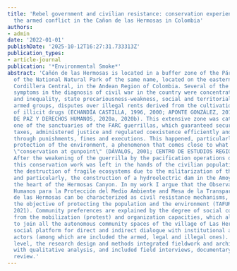 ```yaml
---
title: 'Rebel government and civilian resistance: conservation experiences during
  the armed conflict in the Cañon de las Hermosas in Colombia'
authors:
- admin
date: '2022-01-01'
publishDate: '2025-10-12T16:27:31.733313Z'
publication_types:
- article-journal
publication: '*Environmental Smoke*'
abstract: 'Cañón de las Hermosas is located in a buffer zone of the Páramos Complex
  of the National Natural Park of the same name, located on the eastern flank of the
  Cordillera Central, in the Andean Region of Colombia. Several of the most recurrent
  symptoms in the diagnosis of civil war in the country were concentrated there: poverty
  and inequality, state precariousness-weakness, social and territorial control by
  armed groups, disputes over illegal rents derived from the cultivation and trafficking
  of illicit drugs (ECHANDÍA CASTILLA, 1996, 2000; APONTE GONZÁLEZ, 2019; OBSERVATORIO
  DE PAZ Y DERECHOS HUMANOS, 2020a, 2020b). This extensive zone was catalogued as
  one of the sanctuaries of the FARC guerrillas, which guaranteed security, collected
  taxes, administered justice and regulated coexistence efficiently and effectively
  through punishments, fines and executions. This happened, particularly with the
  protection of the environment, a phenomenon that comes close to what DÁVALOS calls
  \"conservation at gunpoint\" (DÁVALOS, 2001; CENTRO DE ESTUDIOS REGIONALES, 2020b).
  After the weakening of the guerrilla by the pacification operations during the 2000s,
  this conservation work was left in the hands of the civilian population, who denounced
  the destruction of fragile ecosystems due to the militarization of the territory,
  and particularly, the construction of a hydroelectric dam in the Amoyá river, in
  the heart of the Hermosas Canyon. In my work I argue that the Observatorio de Derechos
  Humanos para la Protección del Medio Ambiente and Mesa de la Transparencia del Cañón
  de las Hermosas can be characterized as civil resistance mechanisms, conceived with
  the objective of protecting the population and the environment (TAFUR VILLAREAL,
  2021). Community preferences are explained by the degree of social cooperation expressed
  from the mobilization (protest) and organization capacities, which allowed them
  to join all the autonomous community spaces of the village of Las Hermosas in a
  social platform for direct and indirect dialogue with institutional and political
  actors (among which are included the armed, legal and illegal ones). At the methodological
  level, the research design and methods integrated fieldwork and archival review
  with qualitative analysis, and included field interviews, documentary and archival
  review.'
---
```

